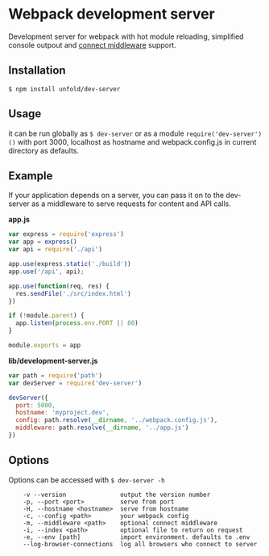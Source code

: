 # Webpack development server
Development server for webpack with hot module reloading, simplified console outpout and [connect middleware](https://github.com/senchalabs/connect/wiki) support.

## Installation
`$ npm install unfold/dev-server`

## Usage
it can be run globally as `$ dev-server` or as a module `require('dev-server')()` with port 3000, localhost as hostname and webpack.config.js in current directory as defaults.

## Example
If your application depends on a server, you can pass it on to the dev-server as a middleware to serve requests for content and API calls.

**app.js**
``` javascript
var express = require('express')
var app = express()
var api = require('./api')

app.use(express.static('./build'))
app.use('/api', api);

app.use(function(req, res) {
  res.sendFile('./src/index.html')
})

if (!module.parent) {
  app.listen(process.env.PORT || 80)
}

module.exports = app

```

**lib/development-server.js**
``` javascript
var path = require('path')
var devServer = require('dev-server')

devServer({
  port: 5000,
  hostname: 'myproject.dev',
  config: path.resolve(__dirname, '../webpack.config.js'),
  middleware: path.resolve(__dirname, '../app.js')
})
```

## Options
Options can be accessed with `$ dev-server -h`
```
    -v --version               output the version number
    -p, --port <port>          serve from port
    -H, --hostname <hostname>  serve from hostname
    -c, --config <path>        your webpack config
    -m, --middleware <path>    optional connect middleware
    -i, --index <path>         optional file to return on request
    -e, --env [path]           import environment. defaults to .env
    --log-browser-connections  log all browsers who connect to server
```
